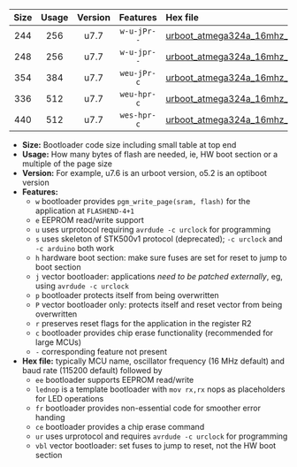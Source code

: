 |Size|Usage|Version|Features|Hex file|
|:-:|:-:|:-:|:-:|:--|
|244|256|u7.7|`w-u-jPr--`|[urboot_atmega324a_16mhz_1000000bps_lednop_ur_vbl.hex](https://raw.githubusercontent.com/stefanrueger/urboot.hex/main/mcus/atmega324a/fcpu_16mhz/1000000_bps/urboot_atmega324a_16mhz_1000000bps_lednop_ur_vbl.hex)|
|248|256|u7.7|`w-u-jpr--`|[urboot_atmega324a_16mhz_1000000bps_lednop_fr_ur_vbl.hex](https://raw.githubusercontent.com/stefanrueger/urboot.hex/main/mcus/atmega324a/fcpu_16mhz/1000000_bps/urboot_atmega324a_16mhz_1000000bps_lednop_fr_ur_vbl.hex)|
|354|384|u7.7|`weu-jPr-c`|[urboot_atmega324a_16mhz_1000000bps_ee_lednop_fr_ce_ur_vbl.hex](https://raw.githubusercontent.com/stefanrueger/urboot.hex/main/mcus/atmega324a/fcpu_16mhz/1000000_bps/urboot_atmega324a_16mhz_1000000bps_ee_lednop_fr_ce_ur_vbl.hex)|
|336|512|u7.7|`weu-hpr-c`|[urboot_atmega324a_16mhz_1000000bps_ee_lednop_fr_ce_ur.hex](https://raw.githubusercontent.com/stefanrueger/urboot.hex/main/mcus/atmega324a/fcpu_16mhz/1000000_bps/urboot_atmega324a_16mhz_1000000bps_ee_lednop_fr_ce_ur.hex)|
|440|512|u7.7|`wes-hpr-c`|[urboot_atmega324a_16mhz_1000000bps_ee_lednop_fr_ce.hex](https://raw.githubusercontent.com/stefanrueger/urboot.hex/main/mcus/atmega324a/fcpu_16mhz/1000000_bps/urboot_atmega324a_16mhz_1000000bps_ee_lednop_fr_ce.hex)|

- **Size:** Bootloader code size including small table at top end
- **Usage:** How many bytes of flash are needed, ie, HW boot section or a multiple of the page size
- **Version:** For example, u7.6 is an urboot version, o5.2 is an optiboot version
- **Features:**
  + `w` bootloader provides `pgm_write_page(sram, flash)` for the application at `FLASHEND-4+1`
  + `e` EEPROM read/write support
  + `u` uses urprotocol requiring `avrdude -c urclock` for programming
  + `s` uses skeleton of STK500v1 protocol (deprecated); `-c urclock` and `-c arduino` both work
  + `h` hardware boot section: make sure fuses are set for reset to jump to boot section
  + `j` vector bootloader: applications *need to be patched externally*, eg, using `avrdude -c urclock`
  + `p` bootloader protects itself from being overwritten
  + `P` vector bootloader only: protects itself and reset vector from being overwritten
  + `r` preserves reset flags for the application in the register R2
  + `c` bootloader provides chip erase functionality (recommended for large MCUs)
  + `-` corresponding feature not present
- **Hex file:** typically MCU name, oscillator frequency (16 MHz default) and baud rate (115200 default) followed by
  + `ee` bootloader supports EEPROM read/write
  + `lednop` is a template bootloader with `mov rx,rx` nops as placeholders for LED operations
  + `fr` bootloader provides non-essential code for smoother error handing
  + `ce` bootloader provides a chip erase command
  + `ur` uses urprotocol and requires `avrdude -c urclock` for programming
  + `vbl` vector bootloader: set fuses to jump to reset, not the HW boot section
